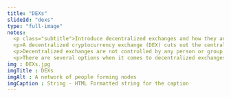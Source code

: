 ```yaml
--- 
title: "DEXs"
slideId: "dexs"
type: "full-image"
notes: 
  <p class="subtitle">Introduce decentralized exchanges and how they are different from traditional exchanges.</p>
  <p>A decentralized cryptocurrency exchange (DEX) cuts out the centralized middleman by facilitating deals via smart contracts and chain to chain swaps. The cryptocurrency is never in the possession of an escrow service; the only individuals that will have access to the cryptocurrency are the buyer and seller. Since there is no middleman, fees are lower compared to the ones incurred on centralized exchanges. The platform merely connects the participants using a decentralized peer-to-peer network, allowing them to trade directly.</p>
  <p>Decentralized exchanges are not controlled by any person or group. Because there is no central authority to hack or shut down, DEX development will likely be the focus as crypto gains  popularity. Decentralized exchanges also largely do not have any identity verification, as there is no central entity to maintain such a process. DEX platforms offer more anonymity, but the trade-off is that the platforms are often harder to use. Also, there is very little chance of a user error being reversed, since there is no central entity that can do so. Because decentralized exchanges are harder to use, they do not have the same liquidity that you find in centralized platforms. Additionally, if you lose your private key, there is no central entity to help you recover it. With these exchanges, you have sole control over your cryptocurrency but have little chance of recovering your funds if your private key is lost.</p>
  <p>There are several options when it comes to decentralized exchanges. Currently, the most popular decentralized exchange is Uniswap. Uniswap is a liquidity pool, but more specifically it is a liquidity platform, allowing users the ability to directly make trades, all without the use of a centralized order book used by other exchanges. Just like other DeFi dApps, Uniswap is not governed by people or an organization but rather by smart contracts. Users can utilize the network of smart contracts to swap most ERC-20 tokens, all without the use of a central administrator.</p>
img : DEXs.jpg
imgTitle : DEXs
imgAlt : A network of people forming nodes
imgCaption : String - HTML Formatted string for the caption
---
```

